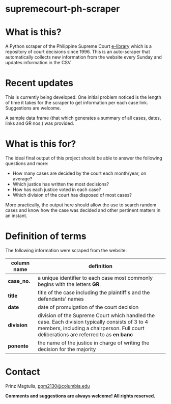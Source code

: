 # supremecourt-ph-scraper

# What is this?

A Python scraper of the Philippine Supreme Court [e-library](https://elibrary.judiciary.gov.ph/) which is a repository of court decisions since 1996.
This is an auto-scraper that automatically collects new information from the website every Sunday and updates information in the CSV. 

# Recent updates

This is currently being developed. One initial problem noticed is the length of time it takes for the scraper to get information per each case link.
Suggestions are welcome.

A sample data frame (that which generates a summary of all cases, dates, links and GR nos.) was provided.

# What is this for?

The ideal final output of this project should be able to answer the following questions and more:

* How many cases are decided by the court each month/year, on average?
* Which justice has written the most decisions?
* How has each justice voted in each case?
* Which division of the court has disposed of most cases?

More practically, the output here should allow the use to search random cases and know how the case was decided and other pertinent matters in an instant.

# Definition of terms

The following information were scraped from the website:

|column name|definition|
|---|---|
|**case_no.**|a unique identifier to each case most commonly begins with the letters **GR**.| 
|**title**|title of the case including the plaintiff's and the defendants' names|
|**date**|date of promulgation of the court decision|
|**division**|division of the Supreme Court which handled the case. Each division typically consists of 3 to 4 members, including a chairperson. Full court deliberations are referred to as **en banc**|  
|**ponente**|the name of the justice in charge of writing the decision for the majority|

# Contact

Prinz Magtulis, [ppm2130@columbia.edu](mailto:ppm2130@columbia.edu)

**Comments and suggestions are always welcome! All rights reserved.**
